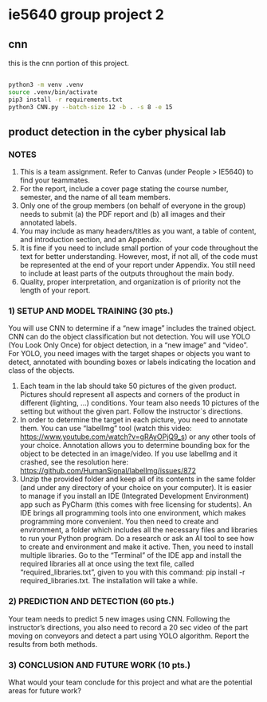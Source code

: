 # ie5640 group project 2

## cnn

this is the cnn portion of this project.

```sh

python3 -m venv .venv
source .venv/bin/activate
pip3 install -r requirements.txt
python3 CNN.py --batch-size 12 -b . -s 8 -e 15

```

## product detection in the cyber physical lab

### NOTES

1. This is a team assignment. Refer to Canvas (under People > IE5640) to find your teammates.
2. For the report, include a cover page stating the course number, semester, and the name of all team members.
3. Only one of the group members (on behalf of everyone in the group) needs to submit (a) the PDF report and (b) all images and their annotated labels.
4. You may include as many headers/titles as you want, a table of content, and introduction section, and an Appendix.
5. It is fine if you need to include small portion of your code throughout the text for better understanding. However, most, if not all, of the code must be represented at the end of your report under Appendix. You still need to include at least parts of the outputs throughout the main body.
6. Quality, proper interpretation, and organization is of priority not the length of your report.

### 1) SETUP AND MODEL TRAINING (30 pts.)

You will use CNN to determine if a “new image” includes the trained object. CNN can do the object classification but not detection. You will use YOLO (You Look Only Once) for object detection, in a “new image” and “video”. For YOLO, you need images with the target shapes or objects you want to detect, annotated with bounding boxes or labels indicating the location and class of the objects.

1. Each team in the lab should take 50 pictures of the given product. Pictures should represent all aspects and corners of the product in different (lighting, ...) conditions. Your team also needs 10 pictures of the setting but without the given part. Follow the instructor`s directions.
2. In order to determine the target in each picture, you need to annotate them. You can use “labelImg” tool (watch this video: <https://www.youtube.com/watch?v=gRAyOPjQ9_s>) or any other tools of your choice. Annotation allows you to determine bounding box for the object to be detected in an image/video. If you use labelImg and it crashed, see the resolution here: <https://github.com/HumanSignal/labelImg/issues/872>
3. Unzip the provided folder and keep all of its contents in the same folder (and under any directory of your choice on your computer). It is easier to manage if you install an IDE (Integrated Development Environment) app such as PyCharm (this comes with free licensing for students). An IDE brings all programming tools into one environment, which makes programming more convenient. You then need to create and environment, a folder which includes all the necessary files and libraries to run your Python program. Do a research or ask an AI tool to see how to create and environment and make it active. Then, you need to install multiple libraries. Go to the “Terminal” of the IDE app and install the required libraries all at once using the text file, called “required_libraries.txt”, given to you with this command: pip install -r required_libraries.txt. The installation will take a while.

### 2) PREDICTION AND DETECTION (60 pts.)

Your team needs to predict 5 new images using CNN. Following the instructor’s directions, you also need to record a 20 sec video of the part moving on conveyors and detect a part using YOLO algorithm. Report the results from both methods.

### 3) CONCLUSION AND FUTURE WORK (10 pts.)

What would your team conclude for this project and what are the potential areas for future work?

